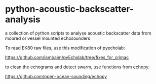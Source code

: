 # python-acoustic-backscatter-analysis
a collection of python scripts to analyse acoustic backscatter data from moored or vessel mounted echosounders

To read EK80 raw files, use this modification of pyecholab:

https://github.com/iambaim/pyEcholab/tree/fixes_for_crimac

to clean the echograms and detect swarm, use functions from echopy:

https://github.com/open-ocean-sounding/echopy
